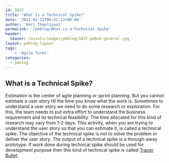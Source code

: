 ```yaml
---
id: 1037   
title: 'What is a Technical Spike?'
date: '2021-02-15T06:52:12+00:00'
author: 'Hari Thapliyaal'
permalink: '/pmblog/What-is-a-Technical-Spike'
header:
  teaser: /assets/images/pmblog/1037-pmbok-general.jpg
layout: pmblog-layout 
tags:
    - 'Agile Terms'
categories:
  - pmblog
---
```


## What is a Technical Spike?

Estimation is the center of agile planning or sprint planning. But you cannot estimate a user story till the time you know what the work is. Sometimes to understand a user story we need to do some research or exploration. For this, the team needs to put extra effort to understand the business requirement and its technical feasibility. The time allocated for this kind of research may vary from 1-2 days. This activity, when you are trying to understand the user story so that you can estimate it, is called a technical spike. The objective of the technical spike is not to solve the problem or deliver the user story. The output of a technical spike is a through-away prototype. If work done during technical spike should be used for development purpose then this kind of technical spike is called [Tracer Bullet](Tracer-Bullet).